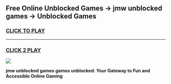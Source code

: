 
## Free Online Unblocked Games → jmw unblocked games → Unblocked Games
<h3>
<a href="https://premium.freeplayer.one?title=jmw_unblocked_games&ref=21F">CLICK TO PLAY</a></h3>
<hr>

<h3>
<a href="https://premium.freeplayer.one?title=jmw_unblocked_games&ref=21F">CLICK 2 PLAY</a>
  
</h3>

<a href="https://premium.freeplayer.one?title=jmw_unblocked_games&ref=21F/"><img src="https://clearcache.store/games.png"></a>


**jmw unblocked games games unblocked: Your Gateway to Fun and Accessible Online Gaming**
